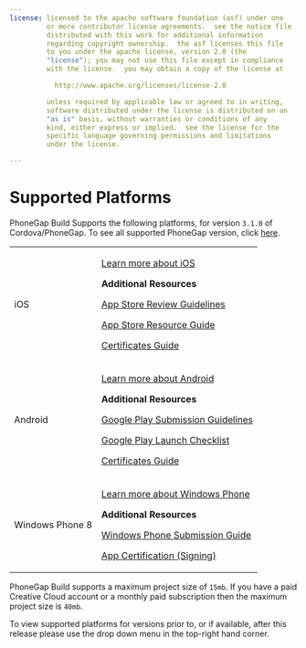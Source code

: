 ```yaml
---
license: licensed to the apache software foundation (asf) under one
         or more contributor license agreements.  see the notice file
         distributed with this work for additional information
         regarding copyright ownership.  the asf licenses this file
         to you under the apache license, version 2.0 (the
         "license"); you may not use this file except in compliance
         with the license.  you may obtain a copy of the license at

           http://www.apache.org/licenses/license-2.0

         unless required by applicable law or agreed to in writing,
         software distributed under the license is distributed on an
         "as is" basis, without warranties or conditions of any
         kind, either express or implied.  see the license for the
         specific language governing permissions and limitations
         under the license.

---
```


# Supported Platforms

PhoneGap Build Supports the following platforms, for version `3.1.0` of Cordova/PhoneGap. To see all supported PhoneGap version, click [here](configuring_preferences.md.html#_multi_platform).

<table class="table">
  <tr>
    <td>iOS</td>
    <td>
      <p>
        <a href="https://developer.apple.com/devcenter/ios/index.action" target="_blank">
          Learn more about iOS
        </a>
      </p>
      <p>
      <strong>Additional Resources</strong>
      </p>
      <p>
        <a href="https://developer.apple.com/appstore/guidelines.html" target="_blank">
          App Store Review Guidelines
        </a>
      </p>
      <p>
        <a href="https://developer.apple.com/appstore/index.html" target="_blank">
          App Store Resource Guide
        </a>
      </p>
      <p>
        <a href="https://developer.apple.com/support/technical/certificates/" target="_blank">
          Certificates Guide
        </a>
      </p>
    </td>
  </tr>
  <tr>
    <td>Android</td>
    <td>
      <p>
        <a href="http://developer.android.com/about/index.html" target="_blank">
          Learn more about Android
        </a>
      </p>
      <p>
      <strong>Additional Resources</strong>
      </p>
      <p>
        <a href="http://developer.android.com/distribute/googleplay/policies/index.html" target="_blank">
          Google Play Submission Guidelines
        </a>
      </p>
      <p>
        <a href="http://developer.android.com/distribute/googleplay/publish/preparing.html" target="_blank">
          Google Play Launch Checklist
        </a>
      </p>
      <p>
        <a href="http://developer.android.com/tools/publishing/app-signing.html" target="_blank">
          Certificates Guide
        </a>
      </p>
    </td>
  </tr>
  <tr>
    <td>Windows Phone 8</td>
    <td>
      <p>
        <a href="http://developer.windowsphone.com/en-us/develop" target="_blank">
          Learn more about Windows Phone
        </a>
      </p>
      <p>
      <strong>Additional Resources</strong>
      </p>
      <p>
        <a href="http://msdn.microsoft.com/library/windowsphone/help/jj206724%28v=vs.105%29.aspx" target="_blank">
          Windows Phone Submission Guide
        </a>
      </p>
      <p>
        <a href="http://msdn.microsoft.com/en-us/library/windowsphone/develop/hh184843%28v=vs.105%29.aspx" target="_blank">
          App Certification (Signing)
        </a>
      </p>
    </td>
  </tr>
  <tr>
</table>

PhoneGap Build supports a maximum project size of `15mb`. If you have a paid Creative Cloud account or a monthly paid subscription then the maximum project size is `40mb`.

<i class="glyphicon glyphicon-check"></i> To view supported platforms for versions prior to, or if available, after this release please use the drop down menu in the top-right hand corner.
